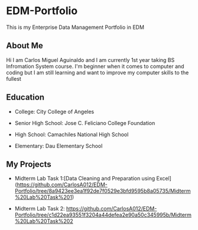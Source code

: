 # EDM-Portfolio
This is my Enterprise Data Management Portfolio in EDM
## About Me

Hi I am Carlos Miguel Aguinaldo and I am currently 1st year taking BS Infromation System course. I'm beginner when it comes to computer and coding but I am still learning and want to improve my computer skills to the fullest

## Education

- College: City College of Angeles

- Senior High School: Jose C. Feliciano College Foundation

- High School: Camachiles National High School

- Elementary: Dau Elementary School

## My Projects

- Midterm Lab Task 1:[Data Cleaning and Preparation using Excel] (https://github.com/CarlosA012/EDM-Portfolio/tree/8a9423ee3ea1f92de7f0529e3bfd9595b8a05735/Midterm%20Lab%20Task%201)

- Midterm Lab Task 2: https://github.com/CarlosA012/EDM-Portfolio/tree/c1d22ea93551f3204a44defea2e90a50c345995b/Midterm%20Lab%20Task%202

